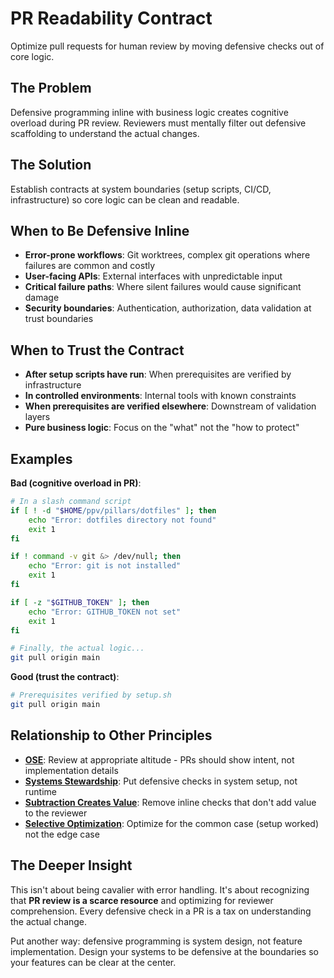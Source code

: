 # PR Readability Contract

Optimize pull requests for human review by moving defensive checks out of core logic.

## The Problem

Defensive programming inline with business logic creates cognitive overload during PR review. Reviewers must mentally filter out defensive scaffolding to understand the actual changes.

## The Solution

Establish contracts at system boundaries (setup scripts, CI/CD, infrastructure) so core logic can be clean and readable.

## When to Be Defensive Inline

- **Error-prone workflows**: Git worktrees, complex git operations where failures are common and costly
- **User-facing APIs**: External interfaces with unpredictable input
- **Critical failure paths**: Where silent failures would cause significant damage
- **Security boundaries**: Authentication, authorization, data validation at trust boundaries

## When to Trust the Contract

- **After setup scripts have run**: When prerequisites are verified by infrastructure
- **In controlled environments**: Internal tools with known constraints
- **When prerequisites are verified elsewhere**: Downstream of validation layers
- **Pure business logic**: Focus on the "what" not the "how to protect"

## Examples

**Bad (cognitive overload in PR)**:
```bash
# In a slash command script
if [ ! -d "$HOME/ppv/pillars/dotfiles" ]; then
    echo "Error: dotfiles directory not found"
    exit 1
fi

if ! command -v git &> /dev/null; then
    echo "Error: git is not installed"
    exit 1
fi

if [ -z "$GITHUB_TOKEN" ]; then
    echo "Error: GITHUB_TOKEN not set"
    exit 1
fi

# Finally, the actual logic...
git pull origin main
```

**Good (trust the contract)**:
```bash
# Prerequisites verified by setup.sh
git pull origin main
```

## Relationship to Other Principles

- **[OSE](ose.md)**: Review at appropriate altitude - PRs should show intent, not implementation details
- **[Systems Stewardship](systems-stewardship.md)**: Put defensive checks in system setup, not runtime
- **[Subtraction Creates Value](subtraction-creates-value.md)**: Remove inline checks that don't add value to the reviewer
- **[Selective Optimization](selective-optimization.md)**: Optimize for the common case (setup worked) not the edge case

## The Deeper Insight

This isn't about being cavalier with error handling. It's about recognizing that **PR review is a scarce resource** and optimizing for reviewer comprehension. Every defensive check in a PR is a tax on understanding the actual change.

Put another way: defensive programming is system design, not feature implementation. Design your systems to be defensive at the boundaries so your features can be clear at the center.